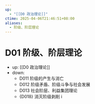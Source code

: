 ```yaml
---
up:
  - "[[D0 政治理论]]"
ctime: 2025-04-06T21:46:51+08:00
aliases:
  - 阶级、阶层理论
---
```


# D01 阶级、阶层理论

- up: [[D0 政治理论]]
- down:	
	- D011 阶级的产生与消亡
	- D012 阶级矛盾、阶级斗争与社会发展
	- D013 社会阶层、利益集团理论
	- {D018} 消灭阶级剥削 i
	
